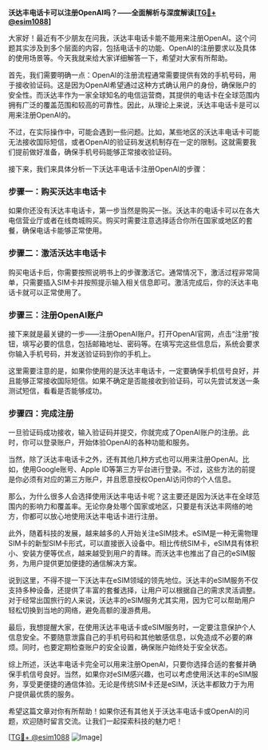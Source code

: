 **沃达丰电话卡可以注册OpenAI吗？——全面解析与深度解读[[TG💪+ @esim1088](https://t.me/s/esim1088)]**

大家好！最近有不少朋友在问我，沃达丰电话卡能不能用来注册OpenAI。这个问题其实涉及到多个层面的内容，包括电话卡的功能、OpenAI的注册要求以及具体的使用场景等。今天我就来给大家详细解答一下，希望对大家有所帮助。

首先，我们需要明确一点：OpenAI的注册流程通常需要提供有效的手机号码，用于接收验证码。这是因为OpenAI希望通过这种方式确认用户的身份，确保账户的安全性。而沃达丰作为一家全球知名的电信运营商，其提供的电话卡在全球范围内拥有广泛的覆盖范围和较高的可靠性。因此，从理论上来说，沃达丰电话卡是可以用来注册OpenAI的。

不过，在实际操作中，可能会遇到一些问题。比如，某些地区的沃达丰电话卡可能无法接收国际短信，或者OpenAI的验证码发送机制存在一定的限制。这就需要我们提前做好准备，确保手机号码能够正常接收验证码。

接下来，我们来具体分析一下沃达丰电话卡注册OpenAI的步骤：

### 步骤一：购买沃达丰电话卡

如果你还没有沃达丰电话卡，第一步当然是购买一张。沃达丰的电话卡可以在各大电信营业厅或者在线商城购买。购买时需要注意选择适合你所在国家或地区的套餐，确保电话卡能够正常使用。

### 步骤二：激活沃达丰电话卡

购买电话卡后，你需要按照说明书上的步骤激活它。通常情况下，激活过程非常简单，只需要插入SIM卡并按照提示输入相关信息即可。激活完成后，你的沃达丰电话卡就可以正常使用了。

### 步骤三：注册OpenAI账户

接下来就是最关键的一步——注册OpenAI账户。打开OpenAI官网，点击“注册”按钮，填写必要的信息，包括邮箱地址、密码等。在填写完这些信息后，系统会要求你输入手机号码，并发送验证码到你的手机上。

这里需要注意的是，如果你使用的是沃达丰电话卡，一定要确保手机信号良好，并且能够正常接收国际短信。如果不确定是否能接收到验证码，可以先尝试发送一条测试短信，看看是否能够成功。

### 步骤四：完成注册

一旦验证码成功接收，输入验证码并提交，你就完成了OpenAI账户的注册。此时，你可以登录账户，开始体验OpenAI的各种功能和服务。

当然，除了沃达丰电话卡之外，还有其他几种方式也可以用来注册OpenAI。比如，使用Google账号、Apple ID等第三方平台进行登录。不过，这些方法的前提是你必须有对应的第三方账户，并且愿意授权OpenAI访问你的个人信息。

那么，为什么很多人会选择使用沃达丰电话卡呢？这主要还是因为沃达丰在全球范围内的影响力和覆盖率。无论你身处哪个国家或地区，只要是有沃达丰网络的地方，你都可以放心地使用沃达丰电话卡进行注册。

此外，随着科技的发展，越来越多的人开始关注eSIM技术。eSIM是一种无需物理SIM卡的新型SIM卡形式，可以直接嵌入设备中。相比传统SIM卡，eSIM具有体积小、安装方便等优点，越来越受到用户的青睐。而沃达丰也推出了自己的eSIM服务，为用户提供更加便捷的通信解决方案。

说到这里，不得不提一下沃达丰在eSIM领域的领先地位。沃达丰的eSIM服务不仅支持多种设备，还提供了丰富的套餐选择，让用户可以根据自己的需求灵活调整。对于经常出国旅行的人来说，沃达丰的eSIM服务尤其实用，因为它可以帮助用户轻松切换到当地的网络，避免高额的漫游费用。

最后，我想提醒大家，在使用沃达丰电话卡或eSIM服务时，一定要注意保护个人信息安全。不要随意泄露自己的手机号码和其他敏感信息，以免造成不必要的麻烦。同时，也要定期检查账户的安全设置，确保账户始终处于安全状态。

综上所述，沃达丰电话卡完全可以用来注册OpenAI，只要你选择合适的套餐并确保手机信号良好。当然，如果你对eSIM感兴趣，也可以考虑使用沃达丰的eSIM服务，享受更便捷的通信体验。无论是传统SIM卡还是eSIM，沃达丰都致力于为用户提供最优质的服务。

希望这篇文章对你有所帮助！如果你还有其他关于沃达丰电话卡或OpenAI的问题，欢迎随时留言交流。让我们一起探索科技的魅力吧！

[[TG💪+ @esim1088](https://t.me/s/esim1088) ![Image](https://i.postimg.cc/4NQfJmqS/Snipaste-2025-05-13-00-14-12.png)]